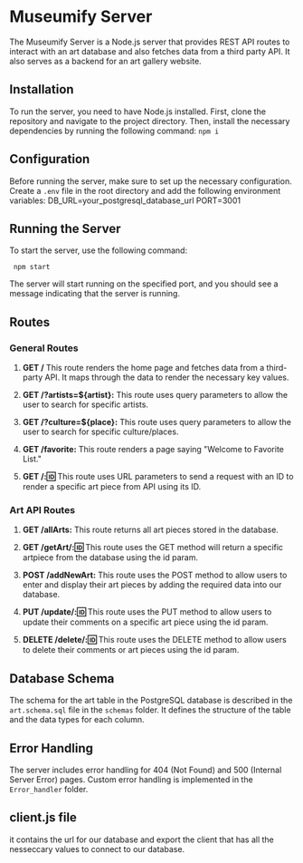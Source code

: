 # Museumify Server

The Museumify Server is a Node.js server that provides REST API routes to interact with an art database and also fetches data from a third party API. It also serves as a backend for an art gallery website.

## Installation

To run the server, you need to have Node.js installed. First, clone the repository and navigate to the project directory. Then, install the necessary dependencies by running the following command: 
```npm i```

## Configuration

Before running the server, make sure to set up the necessary configuration. Create a `.env` file in the root directory and add the following environment variables:
DB_URL=your_postgresql_database_url
PORT=3001

## Running the Server

To start the server, use the following command:

``` npm start```


The server will start running on the specified port, and you should see a message indicating that the server is running.

## Routes

### General Routes

1. **GET /** This route renders the home page and fetches data from a third-party API. It maps through the data to render the necessary key values.

2. **GET /?artists=${artist}:** This route uses query parameters to allow the user to search for specific artists.

3. **GET /?culture=${place}:** This route uses query parameters to allow the user to search for specific culture/places.

4. **GET /favorite:** This route renders a page saying "Welcome to Favorite List."

5. **GET /::id:** This route uses URL parameters to send a request with an ID to render a specific art piece from API using its ID.

### Art API Routes

1. **GET /allArts:** This route returns all art pieces stored in the database.

2. **GET /getArt/::id:** This route uses the GET method will return a specific artpiece from the database using the id param.

3. **POST /addNewArt:** This route uses the POST method to allow users to enter and display their art pieces by adding the required data into our database.

4. **PUT /update/::id:** This route uses the PUT method to allow users to update their comments on a specific art piece using the id param.

5. **DELETE /delete/::id:** This route uses the DELETE method to allow users to delete their comments or art pieces using the id param.

## Database Schema

The schema for the art table in the PostgreSQL database is described in the `art.schema.sql` file in the `schemas` folder. It defines the structure of the table and the data types for each column.

## Error Handling

The server includes error handling for 404 (Not Found) and 500 (Internal Server Error) pages. Custom error handling is implemented in the `Error_handler` folder.

## client.js file

it contains the url for our database and export the client that has all the nesseccary values to connect to our database.